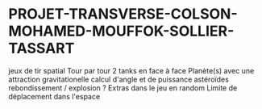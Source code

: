 # PROJET-TRANSVERSE-COLSON-MOHAMED-MOUFFOK-SOLLIER-TASSART
jeux de tir spatial
Tour par tour
2 tanks en face à face
Planète(s) avec une attraction gravitationelle
calcul d'angle et de puissance
astéroïdes
rebondissement / explosion ?
Extras dans le jeu en random
Limite de déplacement dans l'espace
